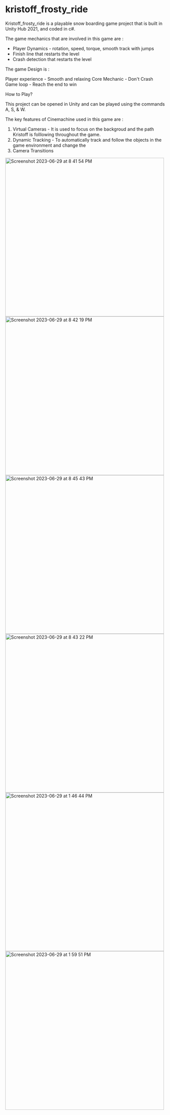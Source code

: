 # kristoff_frosty_ride

Kristoff_frosty_ride is a playable snow boarding game project that is built in Unity Hub 2021, and coded in c#. 

The game mechanics that are involved in this game are :

- Player Dynamics - rotation, speed, torque, smooth track with jumps
- Finish line that restarts the level
- Crash detection that restarts the level

The game Design is :

Player experience - Smooth and relaxing
Core Mechanic - Don't Crash 
Game loop - Reach the end to win

How to Play?

This project can be opened in Unity and can be played using the commands A, S, & W.


 The key features of Cinemachine used in this game are :
1. Virtual Cameras - It is used to focus on the backgroud and the path Kristoff is folllowing throughout the game.
2. Dynamic Tracking - To automatically track and follow the objects in the game environment and change the 
3. Camera Transitions




<img width="500" alt="Screenshot 2023-06-29 at 8 41 54 PM" src="https://github.com/ananditasinghh/kristoff_frosty_ride/assets/97512151/a171d6f2-379a-4c94-9a31-a106d001c065">

<img width="500" alt="Screenshot 2023-06-29 at 8 42 19 PM" src="https://github.com/ananditasinghh/kristoff_frosty_ride/assets/97512151/236e887e-f24b-43fe-8a0c-157762cf1049">

<img width="500" alt="Screenshot 2023-06-29 at 8 45 43 PM" src="https://github.com/ananditasinghh/kristoff_frosty_ride/assets/97512151/79904034-2ee6-4c13-89a8-943a1809ee32">

<img width="500" alt="Screenshot 2023-06-29 at 8 43 22 PM" src="https://github.com/ananditasinghh/kristoff_frosty_ride/assets/97512151/6f9955a8-6529-4219-8d0d-f22ecc9b06fc">

<img width="500" alt="Screenshot 2023-06-29 at 1 46 44 PM" src="https://github.com/ananditasinghh/kristoff_frosty_ride/assets/97512151/35a84566-9654-4417-926e-d600a489b98f">

<img width="500" alt="Screenshot 2023-06-29 at 1 59 51 PM" src="https://github.com/ananditasinghh/kristoff_frosty_ride/assets/97512151/00d6f7bc-871a-4521-b030-18381e1fffd4">
